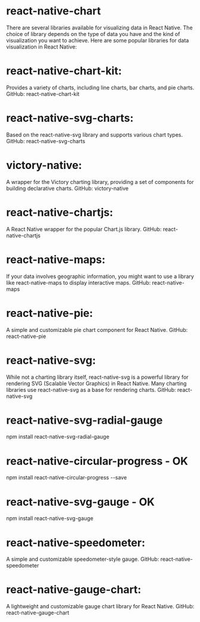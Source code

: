# react-native-chart
There are several libraries available for visualizing data in React Native. The choice of library depends on the type of data you have and the kind of visualization you want to achieve. Here are some popular libraries for data visualization in React Native:

# react-native-chart-kit:
Provides a variety of charts, including line charts, bar charts, and pie charts.
GitHub: react-native-chart-kit

# react-native-svg-charts:
Based on the react-native-svg library and supports various chart types.
GitHub: react-native-svg-charts

# victory-native:
A wrapper for the Victory charting library, providing a set of components for building declarative charts.
GitHub: victory-native

# react-native-chartjs:
A React Native wrapper for the popular Chart.js library.
GitHub: react-native-chartjs

# react-native-maps:
If your data involves geographic information, you might want to use a library like react-native-maps to display interactive maps.
GitHub: react-native-maps

# react-native-pie:
A simple and customizable pie chart component for React Native.
GitHub: react-native-pie

# react-native-svg:
While not a charting library itself, react-native-svg is a powerful library for rendering SVG (Scalable Vector Graphics) in React Native. Many charting libraries use react-native-svg as a base for rendering charts.
GitHub: react-native-svg

# react-native-svg-radial-gauge
npm install react-native-svg-radial-gauge

# react-native-circular-progress - OK
npm install react-native-circular-progress --save

# react-native-svg-gauge - OK
npm install react-native-svg-gauge

# react-native-speedometer:
A simple and customizable speedometer-style gauge.
GitHub: react-native-speedometer

# react-native-gauge-chart:
A lightweight and customizable gauge chart library for React Native.
GitHub: react-native-gauge-chart

